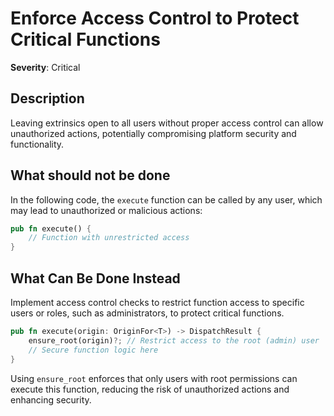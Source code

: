 # Enforce Access Control to Protect Critical Functions

**Severity**: Critical

## Description

Leaving extrinsics open to all users without proper access control can allow unauthorized actions, potentially compromising platform security and functionality.

## What should not be done

In the following code, the `execute` function can be called by any user, which may lead to unauthorized or malicious actions:

```rust
pub fn execute() {
    // Function with unrestricted access
}
```

## What Can Be Done Instead

Implement access control checks to restrict function access to specific users or roles, such as administrators, to protect critical functions.

```rust
pub fn execute(origin: OriginFor<T>) -> DispatchResult {
    ensure_root(origin)?; // Restrict access to the root (admin) user
    // Secure function logic here
}
```

Using `ensure_root` enforces that only users with root permissions can execute this function, reducing the risk of unauthorized actions and enhancing security.
